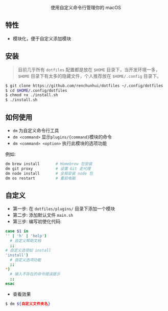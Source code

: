 <div align="center">
  <p>使用自定义命令行管理你的 macOS</p>
</div>

特性
---
* 模块化，便于自定义添加模块

安装
---

> 目前几乎所有 `dotfiles` 配置都是放在 `$HOME` 目录下，当开发环境一多，`$HOME` 目录下有太多的隐藏文件，个人推荐放在 `$HOME/.config` 目录下。

``` sh
$ git clone https://github.com/renchunhui/dotfiles ~/.config/dotfiles
$ cd $HOME/.config/dotfiles
$ chmod +x ./install.sh
$ ./install.sh
```

如何使用
---

* `dm` 为自定义命令行工具
* `dm <command>` 显示`plugins/{command}`模块的命令
* `dm <command> <option>` 执行此模块的选项功能

例如:

``` bash
dm brew install       # Homebrew 包安装
dm git proxy          # 设置 Git 走代理
dm node install       # 全局安装 node 包
dm os restart         # 重启电脑
```

自定义
---

* 第一步: 在 `dotfiles/plugins/` 目录下添加一个模块
* 第二步: 添加默认文件 `main.sh`
* 第三步: 编写初使化代码:

``` sh
case $1 in
'' | 'h' | 'help')
  # 自定义帮助文档
  ;;
# 自定义选项如 install
'install')
  # 自定义选项功能
  ;;
*)
  # 输入不存在的命令错误提示
  ;;
esac
```

* 查看效果
``` sh
$ dm ${自定义文件夹名}
```
